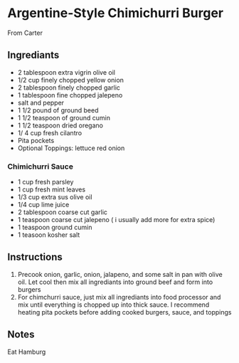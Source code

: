 # Argentine-Style Chimichurri Burger

From Carter

## Ingrediants
- 2 tablespoon extra vigrin olive oil
- 1/2 cup finely chopped yellow onion
- 2 tablespoon finely chopped garlic
- 1 tablespoon fine chopped jalepeno
- salt and pepper
- 1 1/2 pound of ground beed
- 1 1/2 teaspoon of ground cumin
- 1 1/2 teaspoon dried oregano
- 1/ 4 cup fresh cilantro
- Pita pockets
- Optional Toppings: lettuce red onion

### Chimichurri Sauce
- 1 cup fresh parsley
- 1 cup fresh mint leaves
- 1/3 cup extra sus olive oil
- 1/4 cup lime juice
- 2 tablespoon coarse cut garlic
- 1 teaspoon coarse cut jalepeno ( i usually add more for extra spice)
- 1 teaspoon ground cumin
- 1 teasoon kosher salt



## Instructions
1. Precook onion, garlic, onion, jalapeno, and some salt in pan with olive oil. Let cool then mix all ingrediants into ground beef and form into burgers
2. For chimchurri sauce, just mix all ingrediants into food processor and mix until everything is chopped up into thick sauce. I recommend heating pita pockets before adding cooked burgers, sauce, and toppings

## Notes
Eat Hamburg